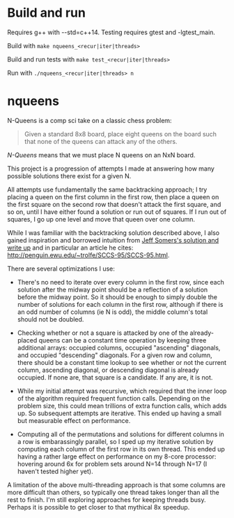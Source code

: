 # Build and run

Requires g++ with --std=c++14. Testing requires gtest and -lgtest_main.

Build with `make nqueens_<recur|iter|threads>`

Build and run tests with `make test_<recur|iter|threads>`

Run with `./nqueens_<recur|iter|threads> n`

# nqueens

N-Queens is a comp sci take on a classic chess problem:

> Given a standard 8x8 board, place eight queens on the board such that none of the queens can attack any of the others.

*N-Queens* means that we must place N queens on an NxN board.

This project is a progression of attempts I made at answering how many possible solutions there exist for a given N.

All attempts use fundamentally the same backtracking approach; I try placing a queen on the first column in the first row, then place a queen on the first square on the second row that doesn't attack the first square, and so on, until I have either found a solution or run out of squares. If I run out of squares, I go up one level and move that queen over one column.

While I was familiar with the backtracking solution described above, I also gained inspiration and borrowed intuition from [Jeff Somers's solution and write up](http://jsomers.com/nqueen_demo/nqueens.html) and in particular an article he cites: http://penguin.ewu.edu/~trolfe/SCCS-95/SCCS-95.html.

There are several optimizations I use:

* There's no need to iterate over every column in the first row, since each solution after the midway point should be a reflection of a solution before the midway point. So it should be enough to simply double the number of solutions for each column in the first row, although if there is an odd number of columns (ie N is odd), the middle column's total should not be doubled.

* Checking whether or not a square is attacked by one of the already-placed queens can be a constant time operation by keeping three additional arrays: occupied columns, occupied "ascending" diagonals, and occupied "descending" diagonals. For a given row and column, there should be a constant time lookup to see whether or not the current column, ascending diagonal, or descending diagonal is already occupied. If none are, that square is a candidate. If any are, it is not.

* While my initial attempt was recursive, which required that the inner loop of the algorithm required frequent function calls. Depending on the problem size, this could mean trillions of extra function calls, which adds up. So subsequent attempts are iterative. This ended up having a small but measurable effect on performance.

* Computing all of the permutations and solutions for different columns in a row is embarassingly parallel, so I sped up my iterative solution by computing each column of the first row in its own thread. This ended up having a rather large effect on performance on my 8-core processor: hovering around 6x for problem sets around N=14 through N=17 (I haven't tested higher yet).

A limitation of the above multi-threading approach is that some columns are more difficult than others, so typically one thread takes longer than all the rest to finish. I'm still exploring approaches for keeping threads busy. Perhaps it is possible to get closer to that mythical 8x speedup.
